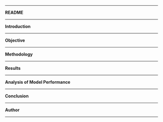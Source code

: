 ___
**README**

___

**Introduction**

___

**Objective**

___

**Methodology**

___

**Results**

___

**Analysis of Model Performance**

___

**Conclusion**

___

**Author**

___
